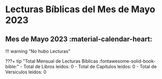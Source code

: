 # **Lecturas Bíblicas del Mes de Mayo 2023**

## Mes de Mayo 2023 :material-calendar-heart:
!!! warning "No hubo Lecturas"



???+ tip "Total Mensual de Lecturas Bíblicas :fontawesome-solid-book-bible:" 
    - Total de Libros leídos: 0
    - Total de Capítulos leídos: 0
    - Total de Versículos leídos: 0